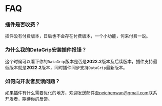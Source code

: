 # FAQ

### 插件是否收费？
插件没有付费版本，日后也不会存在付费版本，一个小功能，何来付费一说。

### 为什么我的DataGrip安装插件报错？
这个时候可以看下你的`DataGrip`版本是否是**2022.2**版本及后续版本，插件支持最低版本就是**2022.2**版本，同时插件同步支持`DataGrip`最新版本。

### 如何向开发者反馈问题？
如果插件有什么需要优化的地方，欢迎发送邮件至<a href="mailto:peichenwan@gmail.com">peichenwan@gmail.com</a>联系开发者，期待你的反馈。
